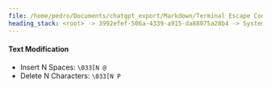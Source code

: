 ```yaml
---
file: /home/pedro/Documents/chatgpt_export/Markdown/Terminal Escape Codes Summary.md
heading_stack: <root> -> 3992efef-506a-4339-a915-da88075a28b4 -> System -> 279db4e3-a725-4c3f-8ad7-66b2e924c4c1 -> System -> aaa2c242-6363-4e75-9e25-2d7833dbdde4 -> User -> ANSI Escape Codes for Terminal Control and Cursor Manipulation -> Cursor Positioning -> Cursor Visibility -> Save and Restore -> Scrolling -> Erasing -> Text Modification
---
```

#### Text Modification
- Insert N Spaces: `\033[N @`
- Delete N Characters: `\033[N P`

